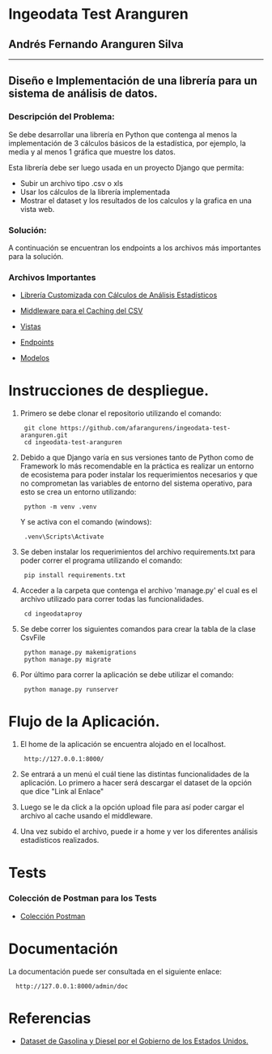 #  Ingeodata Test Aranguren
## Andrés Fernando Aranguren Silva
- --
## Diseño e Implementación de una librería para un sistema de análisis de datos.

### Descripción del Problema:

Se debe desarrollar una librería en Python que contenga al menos la implementación de 3 cálculos básicos de la estadística, por ejemplo, la media y al menos 1 gráfica que muestre los datos.

Esta librería debe ser luego usada en un proyecto Django que permita:
- Subir un archivo tipo .csv o xls
- Usar los cálculos de la librería implementada
- Mostrar el dataset y los resultados de los calculos y la grafica en una vista web.

### Solución: 
A continuación se encuentran los endpoints a los archivos más importantes para la solución.
<h3>Archivos Importantes</h3>

- <a href="https://github.com/afarangurens/ingeodata-test-aranguren/blob/main/ingeodataproy/modules/ingeodatanalysis.py">Librería Customizada con Cálculos de Análisis Estadísticos</a></h5>

- <a href="https://github.com/afarangurens/ingeodata-test-aranguren/blob/main/ingeodataproy/datanalysis/middleware.py">Middleware para el Caching del CSV</a></h5>

- <a href="https://github.com/afarangurens/ingeodata-test-aranguren/blob/main/ingeodataproy/datanalysis/views.py">Vistas</a></h5>

- <a href="https://github.com/afarangurens/ingeodata-test-aranguren/blob/main/ingeodataproy/datanalysis/urls.py">Endpoints</a></h5>

- <a href="https://github.com/afarangurens/ingeodata-test-aranguren/blob/main/ingeodataproy/datanalysis/models.py">Modelos</a></h5>



# Instrucciones de despliegue.

1. Primero se debe clonar el repositorio utilizando el comando:

        git clone https://github.com/afarangurens/ingeodata-test-aranguren.git
        cd ingeodata-test-aranguren

2. Debido a que Django varía en sus versiones tanto de Python como de Framework lo más recomendable en la práctica es realizar un entorno de ecosistema para poder instalar los requerimientos necesarios y que no comprometan las variables de entorno del sistema operativo, para esto se crea un entorno utilizando:

        python -m venv .venv
    Y se activa con el comando (windows):
         
        .venv\Scripts\Activate
    
3. Se deben instalar los requerimientos del archivo requirements.txt para poder correr el programa utilizando el comando:

        pip install requirements.txt

4. Acceder a la carpeta que contenga el archivo 'manage.py' el cual es el archivo utilizado para correr todas las funcionalidades.
        
        cd ingeodataproy

5. Se debe correr los siguientes comandos para crear la tabla de la clase CsvFile

        python manage.py makemigrations
        python manage.py migrate


7. Por último para correr la aplicación se debe utilizar el comando:

        python manage.py runserver

# Flujo de la Aplicación.

1. El home de la aplicación se encuentra alojado en el localhost.

        http://127.0.0.1:8000/

2. Se entrará a un menú el cuál tiene las distintas funcionalidades de la aplicación.
   Lo primero a hacer será descargar el dataset de la opción que dice "Link al Enlace"
   
3. Luego se le da click a la opción upload file para así poder cargar el archivo al cache usando el middleware.

4. Una vez subido el archivo, puede ir a home y ver los diferentes análisis estadísticos realizados.


# Tests

<h3>Colección de Postman para los Tests</h3>

- <a href="">Colección Postman</a></h5>

# Documentación

La documentación puede ser consultada en el siguiente enlace:

      http://127.0.0.1:8000/admin/doc

# Referencias


- <a href="https://www.kaggle.com/datasets/mruanova/us-gasoline-and-diesel-retail-prices-19952021">Dataset de Gasolina y Diesel por el Gobierno de los Estados Unidos. </a>